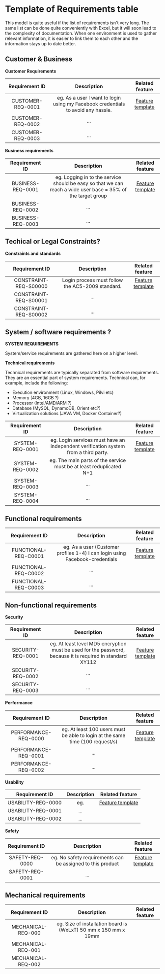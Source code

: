 # Template of Requirements table


This model is quite useful if the list of requirements isn't very long. The same list can be done quite conveniently with Excel, but it will soon lead to the complexity of documentation.
When one environment is used to gather relevant information, it is easier to link them to each other and the information stays up to date better.


## Customer & Business

**Customer Requirements** 


| Requirement ID | Description | Related feature |								
|:-:|:-:|:-:|
| CUSTOMER-REQ-0001 | eg.  As a user I want to login using my Facebook credentials to avoid any hassle. | [Feature template](template-feature.md) | 
| CUSTOMER-REQ-0002 | ... |||
| CUSTOMER-REQ-0003 | ... |||



**Business requirements**

| Requirement ID | Description | Related feature |									
|:-:|:-:|:-:|
| BUSINESS-REQ-0001 | eg.  Logging in to the service should be easy so that we can reach a wide user base = 35% of the target group | [Feature template](template-feature.md) | 
| BUSINESS-REQ-0002 |...||
| BUSINESS-REQ-0003 |...||

## Techical or Legal Constraints?

**Constraints and standards**

| Requirement ID |  Description | Related feature |
|:-:|:-:|:-:|
| CONSTRAINT-REQ-S00000 |  Login process must follow the AC5-2009 standard.  | [Feature template](template-feature.md) |
| CONSTRAINT-REQ-S00001 |...||
| CONSTRAINT-REQ-S00002 |...||

## System / software requirements ?

**SYSTEM REQUIREMENTS**

System/service requirements are gathered here on a higher level.

**Technical requirements**

Technical requirements are typically separated from software requirements. They are an essential part of system requirements. Technical can, for example, include the following:


* Execution environment (Linux, Windows, Pilvi etc)
* Memory (4GB, 16GB ?)
* Processor (Intel/AMD/ARM ?)
* Database (MySQL, DynamoDB, Orient etc?)
* Virtualization solutions (JAVA VM, Docker Container?)
 

| Requirement ID | Description | Related feature |								
|:-:|:-:|:-:|
| SYSTEM-REQ-0001 | eg. Login services must have an independent verification system from a third party. | [Feature template](template-feature.md) |
| SYSTEM-REQ-0002 | eg.  The main parts of the service must be at least reduplicated N+1 | |
| SYSTEM-REQ-0003 |...||
| SYSTEM-REQ-0004 |...||


## Functional requirements

| Requirement ID | Description | Related feature |									
|:-:|:-:|:-:|
| FUNCTIONAL-REQ-C0001 | eg.  As a user (Customer profiles 1-4) I can login using Facebook-credentials | [Feature template](template-feature.md) |
| FUNCTIONAL-REQ-C0002 |...||
| FUNCTIONAL-REQ-C0003 |...||


## Non-functional requirements

**Security**

| Requirement ID |  Description | Related feature |									
|:-:|:-:|:-:|
| SECURITY-REQ-0001 | eg. At least level MD5 encryption must be used for the password, because it is required in standard XY112 | [Feature template](template-feature.md) |								
| SECURITY-REQ-0002 |...||
| SECURITY-REQ-0003 |...||


**Performance**

| Requirement ID | Description | Related feature |								
|:-:|:-:|:-:|
| PERFORMANCE-REQ-0000 | eg. At least 100 users must be able to login at the same time (100 request/s) | [Feature template](template-feature.md) |		
| PERFORMANCE-REQ-0001 |...||
| PERFORMANCE-REQ-0002 |...||



**Usability**

| Requirement ID |  Description | Related feature |							
|:-:|:-:|:-:|
| USABILITY-REQ-0000 |  eg.  | [Feature template](template-feature.md) | |	
| USABILITY-REQ-0001 |... ||
| USABILITY-REQ-0002 |... ||

**Safety**

| Requirement ID |  Description | Related feature |								
|:-:|:-:|:-:|
| SAFETY-REQ-0000 | eg.  No safety requirements can be assigned to this product  | [Feature template](template-feature.md)	|	
| SAFETY-REQ-0001 |...||	


## Mechanical requirements

| Requirement ID | Description | Related feature |									
|:-:|:-:|:-:|
| MECHANICAL-REQ-000 | eg. Size of installation board is  (WxLxT) 50 mm x 150 mm x 19mm | | 	
| MECHANICAL-REQ-001 |  || 	
| MECHANICAL-REQ-002 |  || 	


